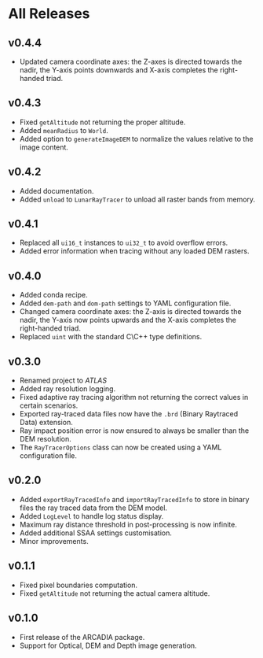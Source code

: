# All Releases 

## v0.4.4 
- Updated camera coordinate axes: the Z-axes is directed towards the nadir, the Y-axis points downwards and X-axis completes the right-handed triad.

## v0.4.3 
- Fixed `getAltitude` not returning the proper altitude. 
- Added `meanRadius` to `World`.
- Added option to `generateImageDEM` to normalize the values relative to the image content.

## v0.4.2 
- Added documentation. 
- Added `unload` to `LunarRayTracer` to unload all raster bands from memory.

## v0.4.1
- Replaced all `ui16_t` instances to `ui32_t` to avoid overflow errors.
- Added error information when tracing without any loaded DEM rasters.

## v0.4.0
- Added conda recipe.
- Added `dem-path` and `dom-path` settings to YAML configuration file.
- Changed camera coordinate axes: the Z-axis is directed towards the nadir, the Y-axis now points upwards and the X-axis completes the right-handed triad.
- Replaced `uint` with the standard C\C++ type definitions. 

## v0.3.0
- Renamed project to _ATLAS_
- Added ray resolution logging. 
- Fixed adaptive ray tracing algorithm not returning the correct values in certain scenarios.
- Exported ray-traced data files now have the `.brd` (Binary Raytraced Data) extension.
- Ray impact position error is now ensured to always be smaller than the DEM resolution.
- The `RayTracerOptions` class can now be created using a YAML configuration file.

## v0.2.0 
- Added `exportRayTracedInfo` and `importRayTracedInfo` to store in binary files the ray traced data from the DEM model. 
- Added `LogLevel` to handle log status display.
- Maximum ray distance threshold in post-processing is now infinite. 
- Added additional SSAA settings customisation.
- Minor improvements.

## v0.1.1 
- Fixed pixel boundaries computation. 
- Fixed `getAltitude` not returning the actual camera altitude.

## v0.1.0 
- First release of the ARCADIA package. 
- Support for Optical, DEM and Depth image generation. 